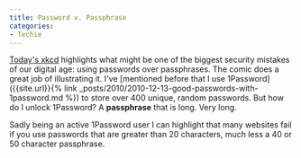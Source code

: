 ```yaml
---
title: Password v. Passphrase
categories:
- Techie
---
```


[Today's xkcd](http://xkcd.com/936/) highlights what might be one of the biggest security mistakes of our digital age: using passwords over passphrases. The comic does a great job of illustrating it. I've [mentioned before that I use 1Password]({{site.url}}{% link _posts/2010/2010-12-13-good-passwords-with-1password.md %}) to store over 400 unique, random passwords. But how do I unlock 1Password? A **passphrase** that is long. Very long.

Sadly being an active 1Password user I can highlight that many websites fail if you use passwords that are greater than 20 characters, much less a 40 or 50 character passphrase.
